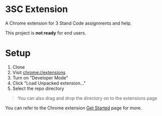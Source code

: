 # 3SC Extension
A Chrome extension for 3 Stand Code assignments and help.

This project is **not ready** for end users.

# Setup

1. Clone
1. Visit [chrome://extensions](chrome://extensions)
1. Turn on "Developer Mode"
1. Click "Load Unpacked extension..."
1. Select the repo directory

>You can also drag and drop the directory on to the extensions page

You can refer to the Chrome extension [Get Started](https://developer.chrome.com/extensions/getstarted) page for more.
